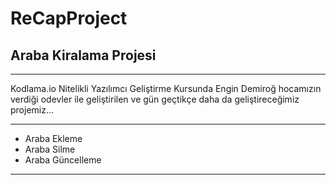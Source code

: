# ReCapProject
## Araba Kiralama Projesi

---
Kodlama.io Nitelikli Yazılımcı Geliştirme Kursunda Engin Demiroğ hocamızın verdiği odevler ile geliştirilen ve gün geçtikçe daha da geliştireceğimiz projemiz...

---
* Araba Ekleme
* Araba Silme
* Araba Güncelleme
---


